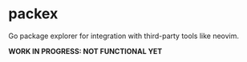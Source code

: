 # packex

Go package explorer for integration with third-party tools like neovim.

**WORK IN PROGRESS: NOT FUNCTIONAL YET**
